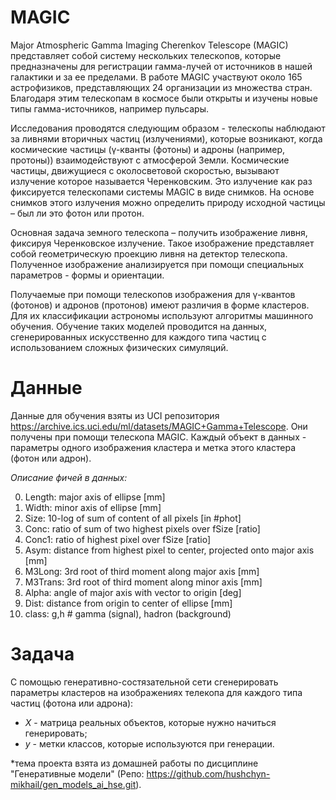 # MAGIC

Major Atmospheric Gamma Imaging Cherenkov Telescope (MAGIC) представляет собой систему нескольких телескопов, которые предназначены для регистрации гамма-лучей от источников в нашей галактики и за ее пределами. В работе MAGIC участвуют около 165 астрофизиков, представляющих 24 организации из множества стран. Благодаря этим телескопам в космосе были открыты и изучены новые типы гамма-источников, например пульсары.

Исследования проводятся следующим образом - телескопы наблюдают за ливнями вторичных частиц (излучениями), которые возникают, когда космические частицы (γ-кванты (фотоны) и адроны (например, протоны)) взаимодействуют с атмосферой Земли. Космические частицы, движущиеся с околосветовой скоростью, вызывают излучение которое называется  Черенковским. Это излучение как раз фиксируется телескопами системы MAGIC в виде снимков. На основе снимков этого излучения можно определить природу исходной частицы – был ли это фотон или протон.

Основная задача земного телескопа – получить изображение ливня, фиксируя Черенковское излучение. Такое изображение представляет собой геометрическую проекцию ливня на детектор телескопа. Полученное изображение анализируется при помощи специальных параметров - формы и ориентации.

Получаемые при помощи телескопов изображения для γ-квантов (фотонов) и адронов (протонов) имеют различия в форме кластеров. Для их классификации астрономы используют алгоритмы машинного обучения. Обучение таких моделей проводится на данных, сгенерированных искусственно для каждого типа частиц с использованием сложных физических симуляций.

# Данные

Данные для обучения взяты из UCI репозитория https://archive.ics.uci.edu/ml/datasets/MAGIC+Gamma+Telescope. Они получены при помощи телескопа MAGIC. Каждый объект в данных - параметры одного изображения кластера и метка этого кластера (фотон или адрон).

*Описание фичей в данных:*

0. Length: major axis of ellipse [mm]
1. Width: minor axis of ellipse [mm]
2. Size: 10-log of sum of content of all pixels [in #phot]
3. Conc: ratio of sum of two highest pixels over fSize [ratio]
4. Conc1: ratio of highest pixel over fSize [ratio]
5. Asym: distance from highest pixel to center, projected onto major axis [mm]
6. M3Long: 3rd root of third moment along major axis [mm]
7. M3Trans: 3rd root of third moment along minor axis [mm]
8. Alpha: angle of major axis with vector to origin [deg]
9. Dist: distance from origin to center of ellipse [mm]
10. class: g,h # gamma (signal), hadron (background)

# Задача

С помощью генеративно-состязательной сети сгенерировать параметры кластеров на изображениях телекопа для каждого типа частиц (фотона или адрона):

- $X$ - матрица реальных объектов, которые нужно начиться генерировать;
- $y$ - метки классов, которые используются при генерации.

*тема проекта взята из домашней работы по дисциплине "Генеративные модели" (Репо: https://github.com/hushchyn-mikhail/gen_models_ai_hse.git). 
